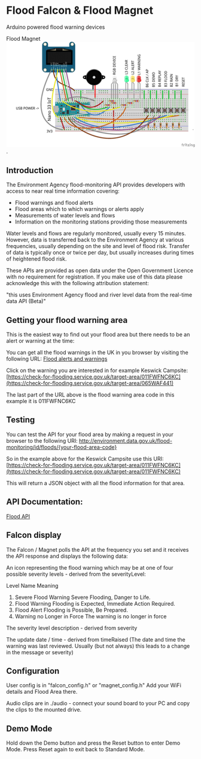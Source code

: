 # Flood Falcon & Flood Magnet
Arduino powered flood warning devices

Flood Magnet
![Flood Magnet Circuit Diagram](fritzing/flood_magnet_controller_bb.jpg).

## Introduction
The Environment Agency flood-monitoring API provides developers with access to near real time information covering:

- Flood warnings and flood alerts
- Flood areas which to which warnings or alerts apply
- Measurements of water levels and flows
- Information on the monitoring stations providing those measurements

Water levels and flows are regularly monitored, usually every 15 minutes. However, data is transferred back to the Environment Agency at various frequencies, usually depending on the site and level of flood risk. Transfer of data is typically once or twice per day, but usually increases during times of heightened flood risk.

These APIs are provided as open data under the Open Government Licence with no requirement for registration. If you make use of this data please acknowledge this with the following attribution statement:

"this uses Environment Agency flood and river level data from the real-time data API (Beta)"

## Getting your flood warning area
This is the easiest way to find out your flood area but there needs to be an alert or warning at the time:

You can get all the flood warnings in the UK in you browser by visiting the following URL:
[Flood alerts and warnings](https://check-for-flooding.service.gov.uk/alerts-and-warnings)

Click on the warning you are interested in for example Keswick Campsite:
[https://check-for-flooding.service.gov.uk/target-area/011FWFNC6KC](https://check-for-flooding.service.gov.uk/target-area/065WAF441)

The last part of the URL above is the flood warning area code in this example it is 011FWFNC6KC

## Testing
You can test the API for your flood area by making a request in your browser to the following URI:
http://environment.data.gov.uk/flood-monitoring/id/floods/{your-flood-area-code}

So in the example above for the Keswick Campsite use this URI:
[https://check-for-flooding.service.gov.uk/target-area/011FWFNC6KC](https://check-for-flooding.service.gov.uk/target-area/011FWFNC6KC)

This will return a JSON object with all the flood information for that area.

## API Documentation:
[Flood API](http://environment.data.gov.uk/flood-monitoring/doc/reference#flood-warnings)

## Falcon display
The Falcon / Magnet polls the API at the frequency you set and it receives the API response and displays the following data:

An icon representing the flood warning which may be at one of four possible severity levels - derived from the severityLevel:

Level	Name				    Meaning
1. Severe Flood Warning		    Severe Flooding, Danger to Life.
2. Flood Warning			    Flooding is Expected, Immediate Action Required.
3. Flood Alert                  Flooding is Possible, Be Prepared.
4. Warning no Longer in Force   The warning is no longer in force

The severity level description - derived from severity

The update date / time - derived from timeRaised (The date and time the warning was last reviewed. Usually (but not always) this leads to a change in the message or severity)

## Configuration
User config is in "falcon_config.h" or "magnet_config.h" Add your WiFi details and Flood Area there.

Audio clips are in ./audio - connect your sound board to your PC and copy the clips to the mounted drive.

## Demo Mode
Hold down the Demo button and press the Reset button to enter Demo Mode. Press Reset again to exit back to Standard Mode.

